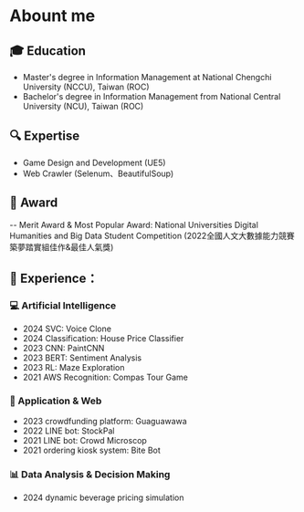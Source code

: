 # Abount me

##  :mortar_board: Education
- Master's degree in Information Management at National Chengchi University (NCCU), Taiwan (ROC)
- Bachelor's degree in Information Management from National Central University (NCU), Taiwan (ROC)

## :mag: Expertise
- Game Design and Development (UE5)
- Web Crawler (Selenum、BeautifulSoup)

## :school_satchel: Award
-- Merit Award &  Most Popular Award: National Universities Digital Humanities and Big Data Student Competition  (2022全國人文大數據能力競賽築夢踏實組佳作&最佳人氣獎)

## :muscle: Experience：

### :computer: Artificial Intelligence
- 2024 SVC: Voice Clone
- 2024 Classification: House Price Classifier
- 2023 CNN: PaintCNN
- 2023 BERT: Sentiment Analysis
- 2023 RL: Maze Exploration
- 2021 AWS Recognition: Compas Tour Game

### :iphone: Application & Web 
- 2023 crowdfunding platform: Guaguawawa
- 2022 LINE bot: StockPal
- 2021 LINE bot: Crowd Microscop
- 2021 ordering kiosk system: Bite Bot

### :bar_chart: Data Analysis & Decision Making
- 2024 dynamic beverage pricing simulation
<!---
chickenmaru/chickenmaru is a ✨ special ✨ repository because its `README.md` (this file) appears on your GitHub profile.
You can click the Preview link to take a look at your changes.
--->
